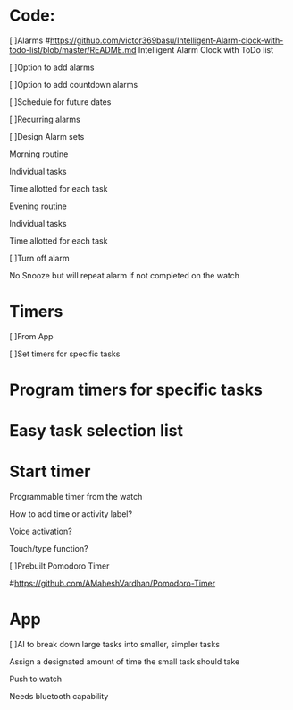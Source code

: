 # Code:   

[ ]Alarms 
#https://github.com/victor369basu/Intelligent-Alarm-clock-with-todo-list/blob/master/README.md
Intelligent Alarm Clock with ToDo list

[ ]Option to add alarms 

[ ]Option to add countdown alarms 

[ ]Schedule for future dates 

[ ]Recurring alarms 

[ ]Design Alarm sets 

Morning routine 

Individual tasks 

Time allotted for each task 

Evening routine 

Individual tasks 

Time allotted for each task 

[ ]Turn off alarm 

No Snooze but will repeat alarm if not completed on the watch 

# Timers 

[ ]From App 

[ ]Set timers for specific tasks 

# Program timers for specific tasks 

# Easy task selection list 

#  Start timer  

Programmable timer from the watch 

How to add time or activity label? 

Voice activation? 

Touch/type function? 

[ ]Prebuilt Pomodoro Timer 

#https://github.com/AMaheshVardhan/Pomodoro-Timer


# App 

[ ]AI to break down large tasks into smaller, simpler tasks 

Assign a designated amount of time the small task should take 

Push to watch 

Needs bluetooth capability 
